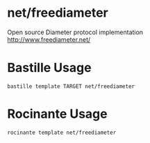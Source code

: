 # net/freediameter
Open source Diameter protocol implementation
http://www.freediameter.net/

# Bastille Usage
```shell
bastille template TARGET net/freediameter
```

# Rocinante Usage
```shell
rocinante template net/freediameter
```
